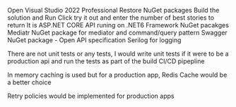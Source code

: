 ﻿Open Visual Studio 2022 Professional
Restore NuGet packages
Build the solution and Run
Click try it out and enter the number of best stories to return
It is ASP.NET CORE API runing on .NET6 Framework
NuGet pacakges
Mediatr NuGet package for mediator and command/query pattern
Swagger NuGet package - Open API specification
Serilog for logging

There are not unit tests or any tests, I would write unit tests if it were to be a production api and 
 run the tests as part of the build CI/CD pipepline

 In memory caching is used but for a production app, Redis Cache would be a better choice

 Retry policies would be implemented for production apps
